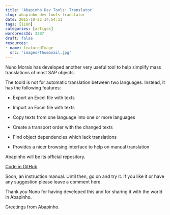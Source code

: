 ```yaml
---
title: 'Abapinho Dev Tools: Translator'
slug: abapinho-dev-tools-translator
date: 2015-10-22 14:54:11
tags: [i18n]
categories: [artigos]
wordpressId: 3307
draft: false
resources:
- name: featuredImage
  src: 'images/thumbnail.jpg'
---
```

Nuno Morais has developed another very useful tool to help simplify mass translations of most SAP objects.

The toold is not for automatic translation between two languages. Instead, it has the following features:

  * Export an Excel file with texts

  * Import an Excel file with texts

  * Copy texts from one language into one or more languages

  * Create a transport order with the changed texts

  * Find object dependencies which lack translations

  * Provides a nicer browsing interface to help on manual translation

Abapinho will be its official repository.

[Code in GitHub][1].

Soon, an instruction manual. Until then, go on and try it. If you like it or have any suggestion please leave a comment here.

Thank you Nuno for having developed this and for sharing it with the world in Abapinho.

Greetings from Abapinho.

   [1]: https://github.com/abapinho/abapinho_dev_tools
